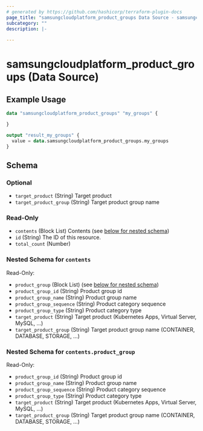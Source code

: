 ```yaml
---
# generated by https://github.com/hashicorp/terraform-plugin-docs
page_title: "samsungcloudplatform_product_groups Data Source - samsungcloudplatform"
subcategory: ""
description: |-
  
---
```


# samsungcloudplatform_product_groups (Data Source)



## Example Usage

```terraform
data "samsungcloudplatform_product_groups" "my_groups" {

}

output "result_my_groups" {
  value = data.samsungcloudplatform_product_groups.my_groups
}
```

<!-- schema generated by tfplugindocs -->
## Schema

### Optional

- `target_product` (String) Target product
- `target_product_group` (String) Target product group name

### Read-Only

- `contents` (Block List) Contents (see [below for nested schema](#nestedblock--contents))
- `id` (String) The ID of this resource.
- `total_count` (Number)

<a id="nestedblock--contents"></a>
### Nested Schema for `contents`

Read-Only:

- `product_group` (Block List) (see [below for nested schema](#nestedblock--contents--product_group))
- `product_group_id` (String) Product group id
- `product_group_name` (String) Product group name
- `product_group_sequence` (String) Product category sequence
- `product_group_type` (String) Product category type
- `target_product` (String) Target product (Kubernetes Apps, Virtual Server, MySQL, ...)
- `target_product_group` (String) Target product group name (CONTAINER, DATABASE, STORAGE, ...)

<a id="nestedblock--contents--product_group"></a>
### Nested Schema for `contents.product_group`

Read-Only:

- `product_group_id` (String) Product group id
- `product_group_name` (String) Product group name
- `product_group_sequence` (String) Product category sequence
- `product_group_type` (String) Product category type
- `target_product` (String) Target product (Kubernetes Apps, Virtual Server, MySQL, ...)
- `target_product_group` (String) Target product group name (CONTAINER, DATABASE, STORAGE, ...)


